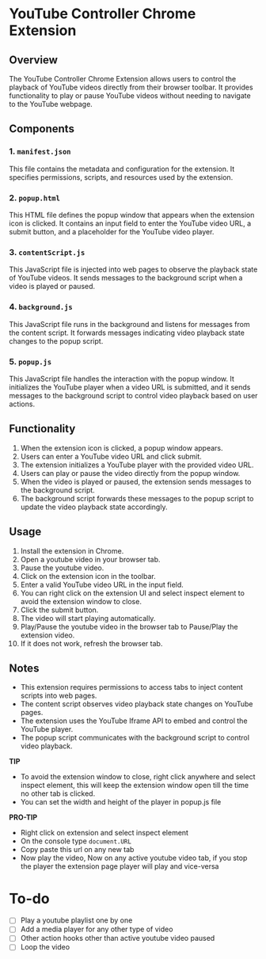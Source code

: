 # YouTube Controller Chrome Extension 

## Overview

The YouTube Controller Chrome Extension allows users to control the playback of YouTube videos directly from their browser toolbar. It provides functionality to play or pause YouTube videos without needing to navigate to the YouTube webpage.

## Components

### 1. `manifest.json`

This file contains the metadata and configuration for the extension. It specifies permissions, scripts, and resources used by the extension.

### 2. `popup.html`

This HTML file defines the popup window that appears when the extension icon is clicked. It contains an input field to enter the YouTube video URL, a submit button, and a placeholder for the YouTube video player.

### 3. `contentScript.js`

This JavaScript file is injected into web pages to observe the playback state of YouTube videos. It sends messages to the background script when a video is played or paused.

### 4. `background.js`

This JavaScript file runs in the background and listens for messages from the content script. It forwards messages indicating video playback state changes to the popup script.

### 5. `popup.js`

This JavaScript file handles the interaction with the popup window. It initializes the YouTube player when a video URL is submitted, and it sends messages to the background script to control video playback based on user actions.

## Functionality

1. When the extension icon is clicked, a popup window appears.
2. Users can enter a YouTube video URL and click submit.
3. The extension initializes a YouTube player with the provided video URL.
4. Users can play or pause the video directly from the popup window.
5. When the video is played or paused, the extension sends messages to the background script.
6. The background script forwards these messages to the popup script to update the video playback state accordingly.

## Usage

1. Install the extension in Chrome.
2. Open a youtube video in your browser tab.
3. Pause the youtube video.
4. Click on the extension icon in the toolbar.
5. Enter a valid YouTube video URL in the input field.
6. You can right click on the extension UI and select inspect element to avoid the extension window to close.
7. Click the submit button.
8. The video will start playing automatically.
9. Play/Pause the youtube video in the browser tab to Pause/Play the extension video.
10. If it does not work, refresh the browser tab.

## Notes

- This extension requires permissions to access tabs to inject content scripts into web pages.
- The content script observes video playback state changes on YouTube pages.
- The extension uses the YouTube Iframe API to embed and control the YouTube player.
- The popup script communicates with the background script to control video playback.

**TIP** 
- To avoid the extension window to close, right click anywhere and select inspect element, this will keep the extension window open till the time no other tab is clicked.
- You can set the width and height of the player in popup.js file

**PRO-TIP**
- Right click on extension and select inspect element
- On the console type `document.URL`
- Copy paste this url on any new tab
- Now play the video, Now on any active youtube video tab, if you stop the player the extension page player will play and vice-versa

# To-do
- [ ] Play a youtube playlist one by one
- [ ] Add a media player for any other type of video
- [ ] Other action hooks other than active youtube video paused
- [ ] Loop the video
